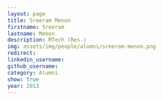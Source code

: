 ```yaml
---
layout: page
title: Sreeram Menon
firstname: Sreeram
lastname: Menon
description: MTech (Res.)
img: assets/img/people/alumni/sreeram-menon.png
redirect: 
linkedin_username: 
github_username:
category: Alumni
show: true
year: 2013
---
```

